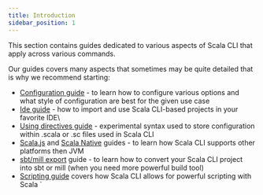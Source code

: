 ```yaml
---
title: Introduction
sidebar_position: 1
---
```


This section contains guides dedicated to various aspects of Scala CLI that apply across various commands.

Our guides covers many aspects that sometimes may be quite detailed that is why we recommend starting:
 - [Configuration guide](./configuration.md) - to learn how to configure various options and what style of configuration are best for the given use case
 - [Ide guide](./ide.md) - how to import and use Scala CLI-based projects in your favorite IDE\
 - [Using directives guide](./using-directives.md) - experimental syntax used to store configuration within .scala or .sc files used in Scala CLI
 - [Scala.js](./scala-js.md) and [Scala Native](./scala-native.md) guides - to learn how Scala CLI supports other platforms then JVM
 - [sbt/mill export](./sbt-mill.md) guide - to learn how to convert your Scala CLI project into sbt or mill (when you need more powerful build tool)
 - [Scripting guide](./scripts.mdx) covers how Scala CLI allows for powerful scripting with Scala
`
